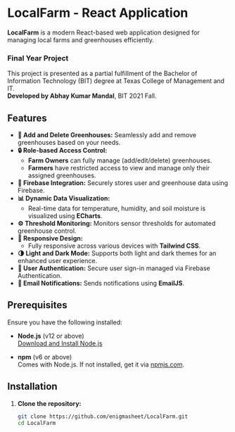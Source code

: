 # LocalFarm - React Application

**LocalFarm** is a modern React-based web application designed for managing local farms and greenhouses efficiently.

### Final Year Project
This project is presented as a partial fulfillment of the Bachelor of Information Technology (BIT) degree at Texas College of Management and IT.  
**Developed by Abhay Kumar Mandal**, BIT 2021 Fall.

## Features

- **🌱 Add and Delete Greenhouses:** Seamlessly add and remove greenhouses based on your needs.
- **🔒 Role-based Access Control:** 
  - **Farm Owners** can fully manage (add/edit/delete) greenhouses.
  - **Farmers** have restricted access to view and manage only their assigned greenhouses.
- **🔗 Firebase Integration:** Securely stores user and greenhouse data using Firebase.
- **📊 Dynamic Data Visualization:** 
  - Real-time data for temperature, humidity, and soil moisture is visualized using **ECharts**.
- **⚙️ Threshold Monitoring:** Monitors sensor thresholds for automated greenhouse control.
- **📱 Responsive Design:** 
  - Fully responsive across various devices with **Tailwind CSS**.
- **🌗 Light and Dark Mode:** Supports both light and dark themes for an enhanced user experience.
- **🔑 User Authentication:** Secure user sign-in managed via Firebase Authentication.
- **📧 Email Notifications:** Sends notifications using **EmailJS**.

## Prerequisites

Ensure you have the following installed:

- **Node.js** (v12 or above)  
  [Download and Install Node.js](https://nodejs.org/)

- **npm** (v6 or above)  
  Comes with Node.js. If not installed, get it via [npmjs.com](https://www.npmjs.com/get-npm).

## Installation

1. **Clone the repository:**

   ```bash
   git clone https://github.com/enigmasheet/LocalFarm.git
   cd LocalFarm

